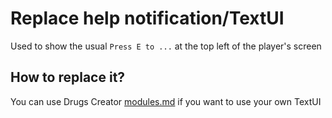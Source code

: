 # Replace help notification/TextUI

Used to show the usual `Press E to ...` at the top left of the player's screen

## How to replace it?

You can use Drugs Creator [modules.md](../modules.md "mention") if you want to use your own TextUI